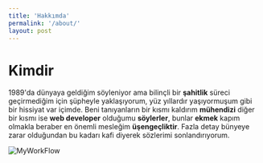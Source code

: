 ```yaml
---
title: 'Hakkımda'
permalink: '/about/'
layout: post
---
```


# Kimdir

1989'da dünyaya geldiğim söyleniyor ama bilinçli bir **şahitlik** süreci geçirmediğim için şüpheyle yaklaşıyorum, yüz yıllardır yaşıyormuşum gibi bir hissiyat var içimde. Beni tanıyanların bir kısmı kaldırım **mühendizi** diğer bir kısmı ise **web developer** olduğumu **söylerler**, bunlar **ekmek** kapım olmakla beraber en önemli mesleğim **üşengeçliktir**. Fazla detay bünyeye zarar olduğundan bu kadarı kafi diyerek sözlerimi sonlandırıyorum.

![MyWorkFlow](https://media.giphy.com/media/QMx34qsqgJ8iI/giphy.gif)
